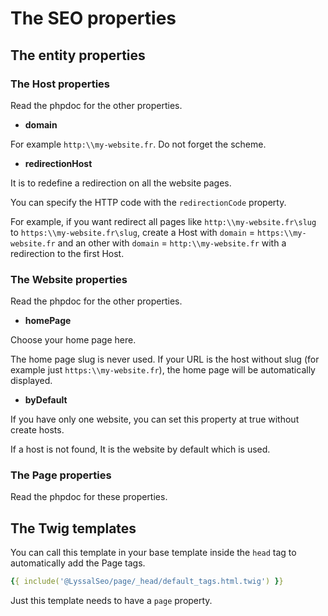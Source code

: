 # The SEO properties


## The entity properties

### The Host properties

Read the phpdoc for the other properties.

* **domain**

For example `http:\\my-website.fr`.
Do not forget the scheme.

* **redirectionHost**

It is to redefine a redirection on all the website pages.

You can specify the HTTP code with the `redirectionCode` property.


For example, if you want redirect all pages like `http:\\my-website.fr\slug` to `https:\\my-website.fr\slug`, create a Host with `domain` = `https:\\my-website.fr` and an other with `domain` = `http:\\my-website.fr` with a redirection to the first Host.


### The Website properties

Read the phpdoc for the other properties.

* **homePage**

Choose your home page here.

The home page slug is never used. If your URL is the host without slug (for example just `https:\\my-website.fr`), the home page will be automatically displayed.


* **byDefault**

If you have only one website, you can set this property at true without create hosts.

If a host is not found, It is the website by default which is used.


### The Page properties

Read the phpdoc for these properties.


## The Twig templates

You can call this template in your base template inside the `head` tag to automatically add the Page tags.

```yaml
{{ include('@LyssalSeo/page/_head/default_tags.html.twig') }}
```

Just this template needs to have a `page` property.

